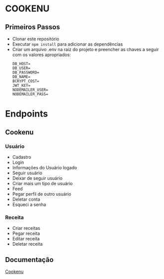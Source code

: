 # COOKENU

## Primeiros Passos

* Clonar este repositório
* Executar `npm install` para adicionar as dependências
* Criar um arquivo .env na raiz do projeto e preencher as chaves a seguir com os valores apropriados:
   ```
  DB_HOST=
  DB_USER=
  DB_PASSWORD= 
  DB_NAME=
  BCRYPT_COST=
  JWT_KEY=
  NODEMAILER_USER=
  NODEMAILER_PASS=
 
   ```
# Endpoints

## Cookenu

### Usuário

- Cadastro
- Login
- Informações do Usuário logado
- Seguir usuário
- Deixar de seguir usuário
- Criar mais um tipo de usuário
- Feed
- Pegar perfil de outro usuário
- Deletar conta
- Esqueci a senha

### Receita

- Criar receitas
- Pegar receita 
- Editar receita
- Deletar receita

## Documentação

[Cookenu](https://documenter.getpostman.com/view/18676403/UzBsGj4k)